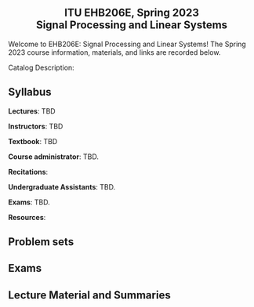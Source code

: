 <h2 align="center">
  ITU EHB206E, Spring 2023<br />
  Signal Processing and Linear Systems
</h2> 

Welcome to EHB206E: Signal Processing and Linear Systems! The Spring 2023 course information, materials, and links are recorded below.

Catalog Description: 

## Syllabus

**Lectures**: TBD

**Instructors**: TBD  

**Textbook**: TBD


**Course administrator**: TBD.

**Recitations**:

**Undergraduate Assistants**: TBD.

**Exams**: TBD.

**Resources**: 

## Problem sets

## Exams

## Lecture Material and Summaries
